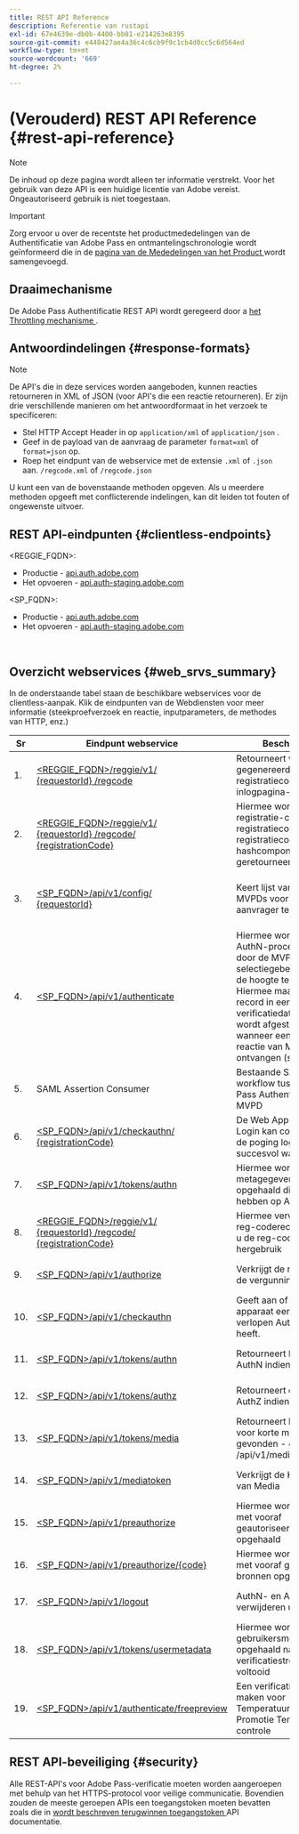 ```yaml
---
title: REST API Reference
description: Referentie van rustapi
exl-id: 67e4639e-db0b-4400-bb81-e214263e8395
source-git-commit: e448427ae4a36c4c6cb9f9c1cb4d0cc5c6d564ed
workflow-type: tm+mt
source-wordcount: '669'
ht-degree: 2%

---
```


# (Verouderd) REST API Reference {#rest-api-reference}

>[!NOTE]
>
>De inhoud op deze pagina wordt alleen ter informatie verstrekt. Voor het gebruik van deze API is een huidige licentie van Adobe vereist. Ongeautoriseerd gebruik is niet toegestaan.

>[!IMPORTANT]
>
> Zorg ervoor u over de recentste het productmededelingen van de Authentificatie van Adobe Pass en ontmantelingschronologie wordt geïnformeerd die in de [ pagina van de Mededelingen van het Product ](/help/authentication/product-announcements.md) wordt samengevoegd.

## Draaimechanisme

De Adobe Pass Authentificatie REST API wordt geregeerd door a [ het Throttling mechanisme ](/help/authentication/integration-guide-programmers/throttling-mechanism.md).

## Antwoordindelingen {#response-formats}


>[!NOTE]
>
> De API&#39;s die in deze services worden aangeboden, kunnen reacties retourneren in XML of JSON (voor API&#39;s die een reactie retourneren). Er zijn drie verschillende manieren om het antwoordformaat in het verzoek te specificeren:
>
>* Stel HTTP Accept Header in op `application/xml` of `application/json` .
>* Geef in de payload van de aanvraag de parameter `format=xml` of `format=json` op.
>* Roep het eindpunt van de webservice met de extensie `.xml` of `.json` aan. `/regcode.xml` of `/regcode.json`
>
>U kunt een van de bovenstaande methoden opgeven. Als u meerdere methoden opgeeft met conflicterende indelingen, kan dit leiden tot fouten of ongewenste uitvoer.

## REST API-eindpunten {#clientless-endpoints}

&lt;REGGIE_FQDN>:

* Productie - [ api.auth.adobe.com ](http://api.auth.adobe.com/)
* Het opvoeren - [ api.auth-staging.adobe.com ](http://api.auth-staging.adobe.com/)

&lt;SP_FQDN>:

* Productie - [ api.auth.adobe.com ](http://api.auth.adobe.com/)
* Het opvoeren - [ api.auth-staging.adobe.com ](http://api.auth-staging.adobe.com/)

</br>


## Overzicht webservices {#web_srvs_summary}

In de onderstaande tabel staan de beschikbare webservices voor de clientless-aanpak. Klik de eindpunten van de Webdiensten voor meer informatie (steekproefverzoek en reactie, inputparameters, de methodes van HTTP, enz.)


| Sr | Eindpunt webservice | Beschrijving | <!--[Diag.  </br>Ref](http://tve.helpdocsonline.com/api-reference-v2-test#illustration)-->. | Gehost op | Geroepen door |
|-----|--------------------------------------------------------------------------------------------------------------------------------------------------------------------------------------------------|--------------------------------------------------------------------------------------------------------------------------------------------------------------------------------------------|---------------------------------------------------------------------------------------------|-----------------------------------------------------------|-----------------------------|
| 1. | [&lt;REGGIE_FQDN>/reggie/v1/ </br> {requestorId} /regcode ](/help/authentication/integration-guide-programmers/legacy/rest-api-v1/apis/registration-code-request.md) | Retourneert willekeurig gegenereerde registratiecode en inlogpagina-URI | 2 | Adobe </br> Reg de Dienst van de Code | Slim apparaat |
| 2. | [&lt;REGGIE_FQDN>/reggie/v1/ </br> {requestorId} /regcode/ </br> {registrationCode} ](/help/authentication/integration-guide-programmers/legacy/rest-api-v1/apis/return-registration-record.md) | Hiermee wordt de registratie-code met de registratiecode UUID, de registratiecode en de hashcomponent-id geretourneerd | 8 | Adobe </br> Reg de Dienst van de Code | Adobe Pass-verificatie |
| 3. | [&lt;SP_FQDN>/api/v1/config/ </br> {requestorId} ](/help/authentication/integration-guide-programmers/legacy/rest-api-v1/apis/provide-mvpd-list.md) | Keert lijst van gevormde MVPDs voor de aanvrager terug | 5 | Adobe </br> de authentificatie </br> Dienst van Adobe Pass </br> | Aanmeldings </br> Web </br> App |
| 4. | [&lt;SP_FQDN>/api/v1/authenticate](/help/authentication/integration-guide-programmers/legacy/rest-api-v1/apis/initiate-authentication.md) | Hiermee wordt het AuthN-proces gestart door de MVPD-selectiegebeurtenis op de hoogte te stellen. Hiermee maakt u een record in een verificatiedatabase die wordt afgestemd wanneer een geslaagde reactie van MVPD wordt ontvangen (stap 13) | 7 | Adobe </br> de authentificatie </br> Dienst van Adobe Pass </br> | Aanmeldings </br> Web </br> App |
| 5. | SAML Assertion Consumer | Bestaande SAML-workflow tussen Adobe Pass Authentication en MVPD | 13 | Adobe Pass </br> authentificatie </br> de Dienst | Adobe Pass-verificatie |
| 6. | [&lt;SP_FQDN>/api/v1/checkauthn/ </br> {registrationCode} ](/help/authentication/integration-guide-programmers/legacy/rest-api-v1/apis/check-authentication-flow-by-second-screen-web-app.md) | De Web App van de Login kan controleren of de poging login stroom succesvol was |                                                                                             | Adobe Pass </br> -verificatie   </br> Service | Aanmelden   </br> Web   </br> App |
| 7. | [&lt;SP_FQDN>/api/v1/tokens/authn](/help/authentication/integration-guide-programmers/legacy/rest-api-v1/apis/retrieve-authentication-token.md) | Hiermee worden metagegevens opgehaald die betrekking hebben op AuthN-token | 15 | Adobe Pass </br> authentificatie </br> de Dienst | Slim apparaat |
| 8. | [&lt;REGGIE_FQDN>/reggie/v1/ </br> {requestorId} /regcode/ </br> {registrationCode} ](/help/authentication/integration-guide-programmers/legacy/rest-api-v1/apis/delete-registration-record.md) | Hiermee verwijdert u de reg-coderecord en geeft u de reg-code vrij voor hergebruik | 16 | Adobe </br> Reg de Dienst van de Code | Adobe Pass-verificatie |
| 9. | [&lt;SP_FQDN>/api/v1/authorize ](/help/authentication/integration-guide-programmers/legacy/rest-api-v1/apis/initiate-authorization.md) | Verkrijgt de reactie van de vergunning. | 17 | Adobe Pass </br> authentificatie </br> de Dienst | Slim apparaat |
| 10. | [&lt;SP_FQDN>/api/v1/checkauthn ](/help/authentication/integration-guide-programmers/legacy/rest-api-v1/apis/check-authentication-token.md) | Geeft aan of het apparaat een niet-verlopen AuthN-token heeft. |                                                                                             | Adobe Pass </br> authentificatie </br> de Dienst | Slim apparaat |
| 11. | [&lt;SP_FQDN>/api/v1/tokens/authn](/help/authentication/integration-guide-programmers/legacy/rest-api-v1/apis/retrieve-authentication-token.md) | Retourneert het token AuthN indien gevonden. |                                                                                             | Adobe Pass </br> authentificatie </br> de Dienst | Slim apparaat |
| 12. | [&lt;SP_FQDN>/api/v1/tokens/authz](/help/authentication/integration-guide-programmers/legacy/rest-api-v1/apis/retrieve-authorization-token.md) | Retourneert de token AuthZ indien gevonden. |                                                                                             | Adobe Pass </br> authentificatie </br> de Dienst | Slim apparaat |
| 13. | [&lt;SP_FQDN>/api/v1/tokens/media](/help/authentication/integration-guide-programmers/legacy/rest-api-v1/apis/obtain-short-media-token.md) | Retourneert het token voor korte media indien gevonden - gelijk aan /api/v1/mediatoken |                                                                                             | Adobe Pass </br> authentificatie </br> de Dienst | Slim apparaat |
| 14. | [&lt;SP_FQDN>/api/v1/mediatoken ](/help/authentication/integration-guide-programmers/legacy/rest-api-v1/apis/obtain-short-media-token.md) | Verkrijgt de Korte Token van Media |                                                                                             | Adobe Pass </br> authentificatie </br> de Dienst | Slim apparaat |
| 15. | [&lt;SP_FQDN>/api/v1/preauthorize ](/help/authentication/integration-guide-programmers/legacy/rest-api-v1/apis/retrieve-list-of-preauthorized-resources.md) | Hiermee wordt de lijst met vooraf geautoriseerde bronnen opgehaald |                                                                                             | Adobe Pass </br> authentificatie </br> de Dienst | Slim apparaat |
| 16. | [ &lt;SP_FQDN>/api/v1/preauthorize/{code} ](/help/authentication/integration-guide-programmers/legacy/rest-api-v1/apis/retrieve-list-of-preauthorized-resources-by-second-screen-web-app.md) | Hiermee wordt de lijst met vooraf gemachtigde bronnen opgehaald |                                                                                             | Adobe Pass </br> authentificatie </br> de Dienst | Aanmeldingswebtoepassing |
| 17. | [ &lt;SP_FQDN>/api/v1/logout ](/help/authentication/integration-guide-programmers/legacy/rest-api-v1/apis/initiate-logout.md) | AuthN- en AuthZ-tokens verwijderen uit opslag |                                                                                             | Adobe Pass </br> -verificatie   </br> Service | Slim apparaat |
| 18. | [&lt;SP_FQDN>/api/v1/tokens/usermetadata ](/help/authentication/integration-guide-programmers/legacy/rest-api-v1/apis/user-metadata.md) | Hiermee worden gebruikersmetagegevens opgehaald nadat de verificatiestroom is voltooid | NVT | NVT | Slim apparaat |
| 19. | [&lt;SP_FQDN>/api/v1/authenticate/freepreview](/help/authentication/integration-guide-programmers/legacy/rest-api-v1/apis/free-preview-for-temp-pass-and-promotional-temp-pass.md) | Een verificatietoken maken voor Temperatuur-controle of Promotie Temperatuur-controle | NVT | Adobe Pass </br> authentificatie </br> de Dienst | Slim apparaat |


## REST API-beveiliging {#security}

Alle REST-API&#39;s voor Adobe Pass-verificatie moeten worden aangeroepen met behulp van het HTTPS-protocol voor veilige communicatie. Bovendien zouden de meeste geroepen APIs een toegangstoken moeten bevatten zoals die in [ wordt beschreven terugwinnen toegangstoken ](../../rest-apis/rest-api-dcr/apis/dynamic-client-registration-apis-retrieve-access-token.md) API documentatie.

